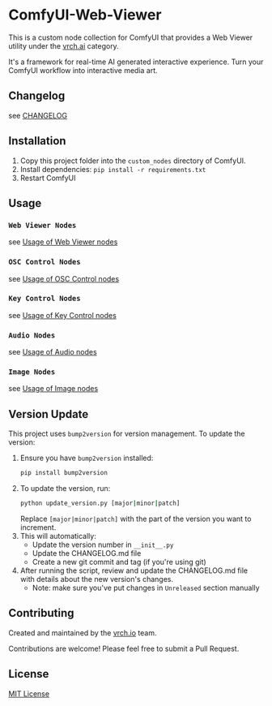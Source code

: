 # ComfyUI-Web-Viewer

This is a custom node collection for ComfyUI that provides a Web Viewer utility under the [vrch.ai](https://vrch.ai) category.

It's a framework for real-time AI generated interactive experience. Turn your ComfyUI workflow into interactive media art.

## Changelog

see [CHANGELOG](CHANGELOG.md)

## Installation

1. Copy this project folder into the `custom_nodes` directory of ComfyUI.
2. Install dependencies: `pip install -r requirements.txt`
3. Restart ComfyUI

## Usage

### `Web Viewer Nodes`

see [Usage of Web Viewer nodes](./docs/web_viewer_nodes.md)

### `OSC Control Nodes`

see [Usage of OSC Control nodes](./docs/osc_control_nodes.md)

### `Key Control Nodes`

see [Usage of Key Control nodes](./docs/key_control_nodes.md)

### `Audio Nodes`

see [Usage of Audio nodes](./docs/audio_nodes.md)

### `Image Nodes`

see [Usage of Image nodes](./docs/image_nodes.md)

## Version Update

This project uses `bump2version` for version management. To update the version:

1. Ensure you have `bump2version` installed:
   ```bash
   pip install bump2version
   ```
2. To update the version, run:
   ```bash
   python update_version.py [major|minor|patch]
   ```
   Replace `[major|minor|patch]` with the part of the version you want to increment.
3. This will automatically:
   - Update the version number in `__init__.py`
   - Update the CHANGELOG.md file
   - Create a new git commit and tag (if you're using git)
4. After running the script, review and update the CHANGELOG.md file with details about the new version's changes.
   - Note: make sure you've put changes in `Unreleased` section manually

## Contributing

Created and maintained by the [vrch.io](https://vrch.io) team.

Contributions are welcome! Please feel free to submit a Pull Request.

## License

[MIT License](LICENSE)